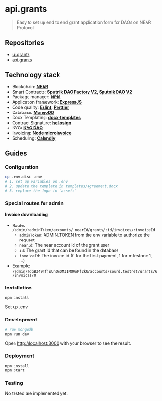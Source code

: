 # api.grants

> Easy to set up end to end grant application form for DAOs on NEAR Protocol

## Repositories

- [ui.grants](https://github.com/NEARWEEK/ui.grants)
- [api.grants](https://github.com/NEARWEEK/api.grants)

## Technology stack

- Blockchain: **[NEAR](https://near.org/)**
- Smart Contracts: **[Sputnik DAO Factory V2](https://github.com/near-daos/sputnik-dao-contract/tree/main/sputnikdao-factory2), [Sputnik DAO V2](https://github.com/near-daos/sputnik-dao-contract/tree/main/sputnikdao2)**
- Package manager: **[NPM](https://www.npmjs.com/)**
- Application framework: **[ExpressJS](https://expressjs.com/)**
- Code quality: **[Eslint](https://eslint.org/), [Prettier](https://prettier.io/)**
- Database: **[MongoDB](https://www.mongodb.com/)**
- Docx Templating: **[docx-templates](https://github.com/guigrpa/docx-templates)**
- Contract Signature: **[hellosign](https://github.com/HelloFax/hellosign-nodejs-sdk)**
- KYC: **[KYC DAO](https://github.com/kycdao)**
- Invoicing: **[Node microinvoice](https://github.com/baptistejamin/node-microinvoice)**
- Scheduling: **[Calendly](https://developer.calendly.com/)**

## Guides

### Configuration

```bash
cp .env.dist .env
# 1. set up variables on .env
# 2. update the template in templates/agreement.docx
# 3. replace the logo in `assets`
```

### Special routes for admin

#### Invoice downloading

- Route: `/admin/:adminToken/accounts/:nearId/grants/:id/invoices/:invoiceId`
  - `adminToken`: ADMIN_TOKEN from the env variable to authorize the request
  - `nearId`: The near account id of the grant user
  - `id`: The grant id that can be found in the database
  - `invoiceId`: The invoice id (0 for the first payment, 1 for milestone 1, ...)
- Example: `/admin/TdgB349TfjpUnOqQMIIMOQoPf2kU/accounts/sound.testnet/grants/6/invoices/0`

### Installation

```bash
npm install
```

Set up .env

### Development

```bash
# run mongodb
npm run dev
```

Open [http://localhost:3000](http://localhost:3000) with your browser to see the result.

### Deployment

```bash
npm install
npm start
```

### Testing

No tested are implemented yet.
